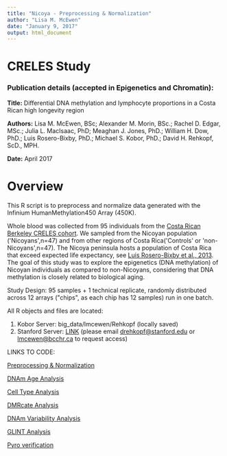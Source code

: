```yaml
---
title: "Nicoya - Preprocessing & Normalization"
author: "Lisa M. McEwen"
date: "January 9, 2017"
output: html_document
---
```


# CRELES Study

### Publication details (accepted in Epigenetics and Chromatin):
__Title:__ Differential DNA methylation and lymphocyte proportions in a Costa Rican high longevity region

__Authors:__ Lisa M. McEwen, BSc; Alexander M. Morin, BSc.; Rachel D. Edgar, MSc.; Julia L. MacIsaac, PhD; Meaghan J. Jones, PhD.; William H. Dow, PhD.; Luis Rosero-Bixby, PhD.; Michael S. Kobor, PhD.; David H. Rehkopf, ScD., MPH.

__Date:__ April 2017


Overview
======
This R script is to preprocess and normalize data generated with the Infinium HumanMethylation450 Array (450K).

Whole blood was collected from 95 individuals from the [Costa Rican Berkeley CRELES cohort](http://www.creles.berkeley.edu/). We sampled from the Nicoyan population ('Nicoyans',n=47) and from other regions of Costa Rica('Controls' or 'non-Nicoyans',n=47). The Nicoya peninsula hosts a population of Costa Rica that exceed expected life expectancy, see [Luis Rosero-Bixby et al., 2013](http://pubmedcentralcanada.ca/pmcc/articles/PMC4241350/). The goal of this study was to explore the epigenetics (DNA methylation) of Nicoyan individuals as compared to non-Nicoyans, considering that DNA methylation is closely related to biological aging. 

Study Design: 
95 samples + 1 technical replicate, randomly distributed across 12 arrays ("chips", as each chip has 12 samples) run in one batch.

All R objects and files are located:
1. Kobor Server: big_data/lmcewen/Rehkopf (locally saved)
2. Stanford Server: [LINK](tbd) (please email drehkopf@stanford.edu or lmcewen@bcchr.ca to request access)

LINKS TO CODE:

[Preprocessing & Normalization](https://github.com/lmcewen/CRELES/blob/master/PreprocessingNormalization.Md)

[DNAm Age Analysis](https://github.com/lmcewen/CRELES/blob/master/GitScripts/NICOYA_DNAmAgeAnalysis_toupload.md)

[Cell Type Analysis](https://github.com/lmcewen/CRELES/blob/master/GitScripts/NICOYA_CellTypeAnalyses_toupload.md)

[DMRcate Analysis](https://github.com/lmcewen/CRELES/blob/master/GitScripts/NICOYA_DMRCATE_toupload.md)

[DNAm Variability Analysis](https://github.com/lmcewen/CRELES/blob/master/GitScripts/NICOYA_DNAm_Variability_analyses_toupload.md)

[GLINT Analysis](https://github.com/lmcewen/CRELES/blob/master/GitScripts/Nicoya_glint.md)

[Pyro verification](https://github.com/lmcewen/CRELES/blob/master/GitScripts/Nicoya_pyro.md)
